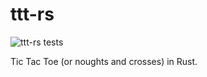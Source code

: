 # ttt-rs

![ttt-rs tests](https://github.com/sl4m/ttt-rs/workflows/ttt-rs%20tests/badge.svg?branch=master)

Tic Tac Toe (or noughts and crosses) in Rust.
